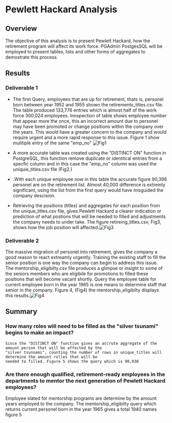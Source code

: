# Pewlett Hackard Analysis

## Overview
The objective of this analysis is to present Pewlett Hackard, how the retirement program will affect its work force. PGAdmin PostgesSQL will be employed to present tables, lists and other forms of aggregates to demostrate this process. 

## Results
### Deliverable 1
- The first Query, employees that are up for retirement, thats is, personel born between year 1952 and 1955 shown the retirements_titles.csv file. The table produced 133,776 entries  which is almost half of the work force 300,024 employees. Innspection of table shows employee number that appear more the once, this an incorrect amount due to personel may have been promoted or change positions within the company over the years. This would have a greater concern to the company and would require urgent and a more rapid response to this issue. Figure 1 show mulitiple entry of the same "emp_no"  ![Fig1](https://user-images.githubusercontent.com/78861458/113513396-88745f80-9537-11eb-8f8a-9a61badf2a69.png)

- A more accurate table was created using the "DISTINCT ON" function in PostgreSQL, this function remove duplicate or identitcal entries from a specfic column and in this case the   "emp_no" column was used the uniquie_titles.csv file (Fig2.)
- .With each unique employee now in this table the accurate figure 90,398 personel are on the retirement list. Almost   40,000 difference is extremly significant, using the list from the first query would have misguided the company descision. 
- Retrieving the positions (titles) and aggregates for each position from the unique_titles.csv file, gives Pewlett Hackard a clearer indication or prediction of what postions that will be needed to filled and adjustments the company needs to under take. The figure retireing_titles.csv, Fig3, shows how the job position will affected.![Fig3](https://user-images.githubusercontent.com/78861458/113513599-7941e180-9538-11eb-816c-72bc450b106d.png)
    

### Deliverable 2
The massive migration of personel into retirement, gives the company a good reason to react extreamly urgently. Training the existing staff to fill the senior position is one way the company can begin to address this issue. The mentorship_eligibilty.csv file produces a glimpse or insight to some of the seniors members who are eligibile for promotions to filled these positions that will become vacant shortly. Query the employee table for current employee born in the year 1965 is one means to determine staff that senior in the company. Figure 4, (Fig4) the mentorship_eligibilty displays this results.![Fig4](https://user-images.githubusercontent.com/78861458/113513984-1bae9480-953a-11eb-8809-6bfba4c3efd8.png)


## Summary
### How many roles will need to be filled as the "silver tsunami" begins to make an impact?
    Since the "DISTINCT ON" function gives an accrute aggregate of the amount person that will be affected by the 
    "silver tsunnami", counting the number of rows in unique_titles will determine the amount rolles that will be
    needed to filled. Figure 5 shows the query which is 90,038
    
### Are there enough qualified, retirement-ready employees in the departments to mentor the next generation of Pewlett Hackard employees?
Employee slated for mentorship programs are determine by the amount years employed to the company. The mentorship_eligibilty query
which returns current personel born in the year 1965 gives a total 1940 names figure 5 



